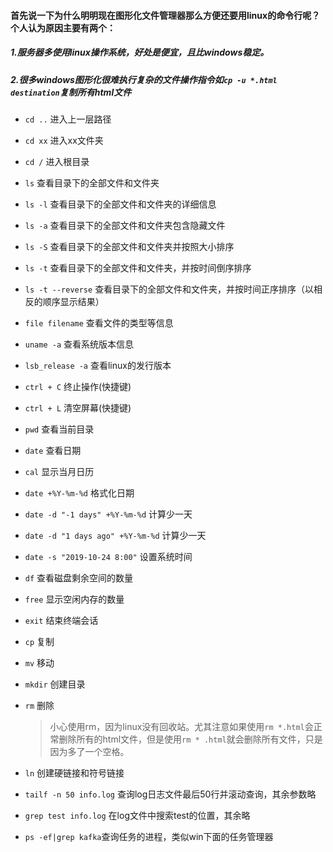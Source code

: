 #### 首先说一下为什么明明现在图形化文件管理器那么方便还要用linux的命令行呢？个人认为原因主要有两个：
##### 1.服务器多使用linux操作系统，好处是便宜，且比windows稳定。
##### 2.很多windows图形化很难执行复杂的文件操作指令如`cp -u *.html destination`复制所有html文件

* `cd ..`    进入上一层路径  
* `cd xx`    进入xx文件夹  
* `cd /`   进入根目录  
* `ls`  查看目录下的全部文件和文件夹  
* `ls -l` 查看目录下的全部文件和文件夹的详细信息
* `ls -a` 查看目录下的全部文件和文件夹包含隐藏文件
* `ls -S` 查看目录下的全部文件和文件夹并按照大小排序
* `ls -t`  查看目录下的全部文件和文件夹，并按时间倒序排序
* `ls -t --reverse`  查看目录下的全部文件和文件夹，并按时间正序排序（以相反的顺序显示结果）
* `file filename` 查看文件的类型等信息
* `uname -a` 查看系统版本信息 
* `lsb_release -a` 查看linux的发行版本  
* `ctrl + C` 终止操作(快捷键)    
* `ctrl + L` 清空屏幕(快捷键)  
* `pwd` 查看当前目录  
* `date` 查看日期
* `cal` 显示当月日历
* `date +%Y-%m-%d` 格式化日期 
* `date -d "-1 days" +%Y-%m-%d` 计算少一天 
* `date -d "1 days ago" +%Y-%m-%d` 计算少一天 
* `date -s "2019-10-24 8:00"` 设置系统时间 
  
* `df` 查看磁盘剩余空间的数量
* `free` 显示空闲内存的数量
* `exit` 结束终端会话

* `cp` 复制
* `mv` 移动
* `mkdir` 创建目录
* `rm` 删除
  > 小心使用rm，因为linux没有回收站。尤其注意如果使用`rm *.html`会正常删除所有的html文件，但是使用`rm * .html`就会删除所有文件，只是因为多了一个空格。
* `ln` 创建硬链接和符号链接



* `tailf -n 50 info.log` 查询log日志文件最后50行并滚动查询，其余参数略
* `grep test info.log` 在log文件中搜索test的位置，其余略
* `ps -ef|grep kafka`查询任务的进程，类似win下面的任务管理器
